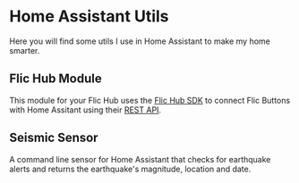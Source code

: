 # Home Assistant Utils
Here you will find some utils I use in Home Assistant to make my home smarter.

## Flic Hub Module
This module for your Flic Hub uses the [Flic Hub SDK](https://flic.io/flic-hub-sdk) to connect Flic Buttons with Home Assitant using their [REST API](https://developers.home-assistant.io/docs/api/rest).

## Seismic Sensor
A command line sensor for Home Assistant that checks for earthquake alerts and returns the earthquake's magnitude, location and date.
